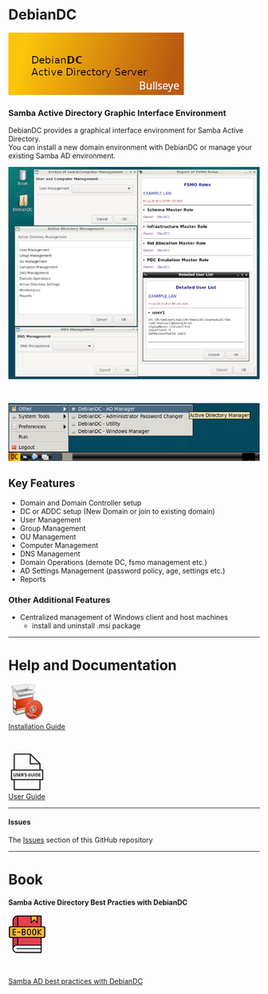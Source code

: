 # DebianDC

![alt text](docs/DebianDC-UserGuide/screenshots/DebianDC_Bullseye_Logo.png "DebianDC Bullseye Logo")

### Samba Active Directory Graphic Interface Environment<br>
DebianDC provides a graphical interface environment for Samba Active Directory.<br>
You can install a new domain environment with DebianDC or manage your existing Samba AD environment.<br>

![alt text](docs/DebianDC-UserGuide/screenshots/DebianDC-Screenshot.png "DebianDC_Desktop")

<br>

![alt text](docs/DebianDC-UserGuide/screenshots/DebianDC-StartMenu.png "DebianDC StartMenu")


## Key Features
- Domain and Domain Controller setup
- DC or ADDC setup (New Domain or join to existing domain)
- User Management
- Group Management
- OU Management
- Computer Management
- DNS Management
- Domain Operations (demote DC, fsmo management etc.)
- AD Settings Management (password policy, age, settings etc.)
- Reports
### Other Additional Features
- Centralized management of Windows client and host machines
    - install and uninstall .msi package

---

# Help and Documentation

![alt text](docs/DebianDC-UserGuide/screenshots/installationguide-icon.png "DebianDC Installation Guide") <br>
[Installation Guide](https://github.com/eesmer/DebianDC/blob/master/docs/DebianDC-UserGuide/installation/installation.md)

<br>

![alt text](docs/DebianDC-UserGuide/screenshots/userguide-icon.png "DebianDC User Guide") <br>
[User Guide](https://github.com/eesmer/DebianDC/blob/master/docs/DebianDC-UserGuide/DebianDC-UserGuide.md)

---

#### Issues
The [Issues](https://github.com/eesmer/DebianDC/issues) section of this GitHub repository

---

# Book

#### Samba Active Directory Best Practies with DebianDC
![alt text](docs/DebianDC-UserGuide/screenshots/DebianDC-ebook.png "DebianDC Book") <br>

<br>

[Samba AD best practices with DebianDC](https://github.com/eesmer/DebianDC/blob/master/docs/DebianDC-Docs.md)
